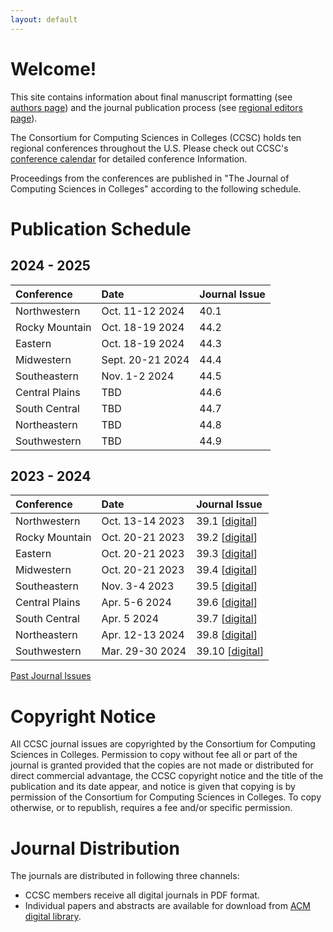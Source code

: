 ```yaml
---
layout: default
---
```

# Welcome!
This site contains information about final manuscript formatting (see [authors page](https://lubaochuan.github.io/ccsc-editor/authors.html))
and the journal publication process (see [regional editors page](https://lubaochuan.github.io/ccsc-editor/editors.html)).

The Consortium for Computing Sciences in Colleges (CCSC) holds ten regional
conferences throughout the U.S. Please check out CCSC's
[conference calendar](http://www.ccsc.org/regions/calendar/)
for detailed conference Information.

Proceedings from the conferences are published in "The Journal of Computing
Sciences in Colleges" according to the following schedule.

# Publication Schedule

## 2024 - 2025

| Conference | Date | Journal Issue |
|:-------------|:------------------|:------|
| Northwestern | Oct. 11-12 2024 | 40.1 |
| Rocky Mountain | Oct. 18-19 2024 | 44.2 |
| Eastern | Oct. 18-19 2024 | 44.3 |
| Midwestern | Sept. 20-21 2024 | 44.4 |
| Southeastern | Nov. 1-2 2024 | 44.5 |
| Central Plains | TBD | 44.6 |
| South Central | TBD | 44.7 |
| Northeastern | TBD | 44.8 |
| Southwestern | TBD | 44.9 |

## 2023 - 2024

| Conference | Date | Journal Issue |
|:-------------|:------------------|:------|
| Northwestern | Oct. 13-14 2023| 39.1 [[digital](https://www.ccsc.org/publications/journals/NW2023.pdf)] |
| Rocky Mountain | Oct. 20-21 2023 | 39.2 [[digital](https://www.ccsc.org/publications/journals/RM2023.pdf)] |
| Eastern | Oct. 20-21 2023 | 39.3 [[digital](https://www.ccsc.org/publications/journals/EA2023.pdf)] |
| Midwestern | Oct. 20-21 2023 | 39.4 [[digital](https://www.ccsc.org/publications/journals/MW2023.pdf)] |
| Southeastern | Nov. 3-4 2023 | 39.5 [[digital](https://www.ccsc.org/publications/journals/SE2023.pdf)] |
| Central Plains | Apr. 5-6 2024 | 39.6 [[digital](https://www.ccsc.org/publications/journals/CP2024.pdf)]|
| South Central | Apr. 5 2024 | 39.7 [[digital](https://www.ccsc.org/publications/journals/SC2024.pdf)] |
| Northeastern | Apr. 12-13 2024 | 39.8 [[digital](https://www.ccsc.org/publications/journals/NE2024.pdf)] |
| Southwestern | Mar. 29-30 2024 | 39.10 [[digital](https://www.ccsc.org/publications/journals/SW2024.pdf)] |

[Past Journal Issues](https://lubaochuan.github.io/ccsc-editor/past_conferences.html)

# Copyright Notice
All CCSC journal issues are copyrighted by the Consortium for Computing Sciences
in Colleges. Permission to copy without fee all or part of the journal is granted
provided that the copies are not made or distributed for direct commercial
advantage, the CCSC copyright notice and the title of the publication and its date
appear, and notice is given that copying is by permission of the Consortium for
Computing Sciences in Colleges. To copy otherwise, or to republish, requires a
fee and/or specific permission.

# Journal Distribution

The journals are distributed in following three channels:
- CCSC members receive all digital journals in PDF format.
- Individual papers and abstracts are available for download from
[ACM digital library](https://dl.acm.org/citation.cfm?id=J420&picked=prox).
